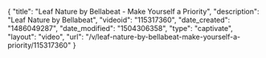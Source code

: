 {
    "title": "Leaf Nature by Bellabeat - Make Yourself a Priority",
    "description": "Leaf Nature by Bellabeat",
    "videoid": "115317360",
    "date_created": "1486049287",
    "date_modified": "1504306358",
    "type": "captivate",
    "layout": "video",
    "url": "\/v\/leaf-nature-by-bellabeat-make-yourself-a-priority\/115317360"
}